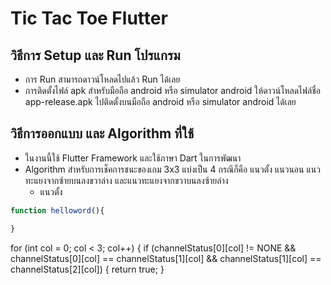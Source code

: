 # Tic Tac Toe Flutter
## วิธีการ Setup และ Run โปรแกรม 
* การ Run สามารถดาวน์โหลดไปแล้ว Run ได้เลย
* การติดตั้งไฟล์ apk สำหรับมือถือ android หรือ simulator android ให้ดาวน์โหลดไฟล์ชื่อ app-release.apk ไปติดตั้งบนมือถือ android หรือ simulator android ได้เลย
## วิธีการออกแบบ และ Algorithm ที่ใช้
* ในงานนี้ใช้ Flutter Framework และใช้ภาษา Dart ในการพัฒนา
* Algorithm สำหรับการเช็คการชนะของเกม 3x3 แบ่งเป็น 4 กรณีก็คือ แนวตั้ง แนวนอน แนวทะแยงจากซ้ายบนลงขวาล่าง และแนวทะแยงจากขวาบนลงซ้ายล่าง
  * แนวตั้ง
```js
function helloword(){

}

```
  for (int col = 0; col < 3; col++) {
      if (channelStatus[0][col] != NONE &&
          channelStatus[0][col] == channelStatus[1][col] &&
          channelStatus[1][col] == channelStatus[2][col]) {
        return true;
      }
